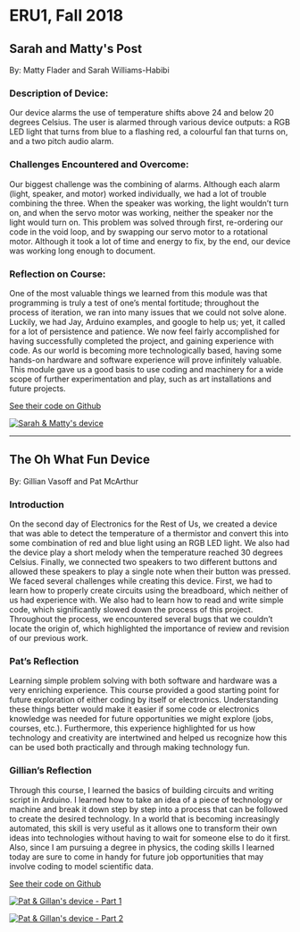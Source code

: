 # ERU1, Fall 2018

## Sarah and Matty's Post
By: Matty Flader and Sarah Williams-Habibi

### Description of Device:
Our device alarms the use of temperature shifts above 24 and below 20 degrees Celsius. The user is alarmed through various device outputs: a RGB LED light that turns from blue to a flashing red, a colourful fan that turns on, and a two pitch audio alarm. 

### Challenges Encountered and Overcome:
Our biggest challenge was the combining of alarms. Although each alarm (light, speaker, and motor) worked individually, we had a lot of trouble combining the three. When the speaker was working, the light wouldn’t turn on, and when the servo motor was working, neither the speaker nor the light would turn on. This problem was solved through first, re-ordering our code in the void loop, and by swapping our servo motor to a rotational motor. Although it took a lot of time and energy to fix, by the end, our device was working long enough to document. 

### Reflection on Course:
One of the most valuable things we learned from this module was that programming is truly a test of one’s mental fortitude; throughout the process of iteration, we ran into many issues that we could not solve alone. Luckily, we had Jay, Arduino examples, and google to help us; yet, it called for a lot of persistence and patience. We now feel fairly accomplished for having successfully completed the project, and gaining experience with code. As our world is becoming more technologically based, having some hands-on hardware and software experience will prove infinitely valuable. This module gave us a good basis to use coding and machinery for a wide scope of further experimentation and play, such as art installations and future projects.  

[See their code on Github](https://github.com/3IE1/ERU1-2018/tree/master/Submissions/Sarah_Matty)

[![Sarah & Matty's device](http://img.youtube.com/vi/XrzZuxOnezI/0.jpg)](http://www.youtube.com/watch?v=XrzZuxOnezI)

*** 

## The Oh What Fun Device
By: Gillian Vasoff and Pat McArthur

### Introduction
On the second day of Electronics for the Rest of Us, we created a device that was able to detect the temperature of a thermistor and convert this into some combination of red and blue light using an RGB LED light. We also had the device play a short melody when the temperature reached 30 degrees Celsius. Finally, we connected two speakers to two different buttons and allowed these speakers to play a single note when their button was pressed. We faced several challenges while creating this device. First, we had to learn how to properly create circuits using the breadboard, which neither of us had experience with. We also had to learn how to read and write simple code, which significantly slowed down the process of this project. Throughout the process, we encountered several bugs that we couldn’t locate the origin of, which highlighted the importance of review and revision of our previous work. 

### Pat’s Reflection
Learning simple problem solving with both software and hardware was a very enriching experience. This course provided a good starting point for future exploration of either coding by itself or electronics. Understanding these things better would make it easier if some code or electronics knowledge was needed for future opportunities we might explore (jobs, courses, etc.). Furthermore, this experience highlighted for us how technology and creativity are intertwined and helped us recognize how this can be used both practically and through making technology fun. 

### Gillian’s Reflection
Through this course, I learned the basics of building circuits and writing script in Arduino. I learned how to take an idea of a piece of technology or machine and break it down step by step into a process that can be followed to create the desired technology. In a world that is becoming increasingly automated, this skill is very useful as it allows one to transform their own ideas into technologies without having to wait for someone else to do it first. Also, since I am pursuing a degree in physics, the coding skills I learned today are sure to come in handy for future job opportunities that may involve coding to model scientific data.   

[See their code on Github](https://github.com/3IE1/ERU1-2018/tree/master/Submissions/Patrick_Gillian)

[![Pat & Gillan's device - Part 1](http://img.youtube.com/vi/k-AcbdcC7Xk/0.jpg)](http://www.youtube.com/watch?v=k-AcbdcC7Xk)

[![Pat & Gillan's device - Part 2](http://img.youtube.com/vi/f9ImNANifZM/0.jpg)](http://www.youtube.com/watch?v=f9ImNANifZM)


